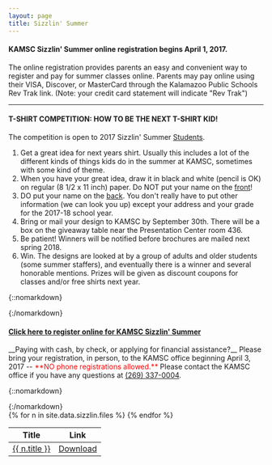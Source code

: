```yaml
---
layout: page
title: Sizzlin' Summer
---
```

<h4>KAMSC Sizzlin' Summer online registration begins April 1, 2017.</h4>

The online registration provides parents an easy and convenient way to register and pay for summer classes online.  Parents may pay online using their VISA, Discover, or MasterCard through the Kalamazoo Public Schools Rev Trak link. (Note: your credit card statement will indicate "Rev Trak")

<hr>

<h4>T-SHIRT COMPETITION: HOW TO BE THE NEXT T-SHIRT KID!</h4>

The competition is open to 2017 Sizzlin' Summer <u>Students</u>.
<ol>
<li>Get a great idea for next years shirt. Usually this includes a lot of the different kinds of things kids do in the summer at KAMSC, sometimes with some kind of theme.</li>
<li>When you have your great idea, draw it in black and white (pencil is OK) on regular (8 1/2 x 11 inch) paper. Do NOT put your name on the <u>front</u>!</li>
<li>DO put your name on the <u>back</u>. You don't really have to put other information (we can look you up) except your address and your grade for the 2017-18 school year.</li>
<li>Bring or mail your design to KAMSC by September 30th. There will be a box on the giveaway table near the Presentation Center room 436.</li>
<li>Be patient! Winners will be notified before brochures are mailed next spring 2018.</li>
<li>Win. The designs are looked at by a group of adults and older students (some summer staffers), and eventually there is a winner and several honorable mentions. Prizes will be given as discount coupons for classes and/or free shirts next year.</li>
</ol>

{::nomarkdown}
</section>
<section class="box">
{:/nomarkdown}

<h4><a target="_blank" href="https://kalamazoo.revtrak.net/KAMSC/KAMSC-Sizzlin-Summer/">Click here to register online for KAMSC Sizzlin' Summer</a></h4>
__Paying with cash, by check, or applying for financial assistance?__ Please bring your registration, in person, to the KAMSC office beginning April 3, 2017 -- <span style="color: red;">**NO phone registrations allowed.**</span> Please contact the KAMSC office if you have any questions at <a href="tel:+12693370004">(269) 337-0004</a>.

{::nomarkdown}
</section>
<section class="box">
{:/nomarkdown}

<div class="table-wrapper">
    <table>
        <thead>
            <tr>
                <th>Title</th>
                <th>Link</th>
            </tr>
        </thead>
        <tbody>
        {% for n in site.data.sizzlin.files %}
            <tr>
                <td><a href="{{ site.github.url }}/assets/sizzlin/{{ n.file }}">{{ n.title }}</a></td>
                <td><a download="{{ n.file }}" href="{{ site.github.url }}/assets/sizzlin/{{ n.file }}" class="button alt small icon fa-download">Download</a></td>
            </tr>
        {% endfor %}
        </tbody>
    </table>
</div>